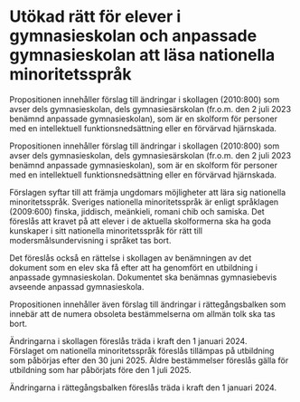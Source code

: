 # Utökad rätt för elever i gymnasieskolan och anpassade gymnasieskolan att läsa nationella minoritetsspråk

Propositionen innehåller förslag till ändringar i skollagen (2010:800) som avser dels gymnasieskolan, dels gymnasiesärskolan (fr.o.m. den 2 juli 2023 benämnd anpassade gymnasieskolan), som är en skolform för personer med en intellektuell funktionsnedsättning eller en förvärvad hjärnskada.

Propositionen innehåller förslag till ändringar i skollagen (2010:800) som avser dels gymnasieskolan, dels gymnasiesärskolan (fr.o.m. den 2 juli 2023 benämnd anpassade gymnasieskolan), som är en skolform för personer med en intellektuell funktionsnedsättning eller en förvärvad hjärnskada.

Förslagen syftar till att främja ungdomars möjligheter att lära sig nationella minoritetsspråk. Sveriges nationella minoritetsspråk är enligt språklagen (2009:600) finska, jiddisch, meänkieli, romani chib och samiska. Det föreslås att kravet på att elever i de aktuella skolformerna ska ha goda kunskaper i sitt nationella minoritetsspråk för rätt till modersmålsundervisning i språket tas bort.

Det föreslås också en rättelse i skollagen av benämningen av det dokument som en elev ska få efter att ha genomfört en utbildning i anpassade gymnasieskolan. Dokumentet ska benämnas gymnasiebevis avseende anpassad gymnasieskola.

Propositionen innehåller även förslag till ändringar i rättegångsbalken som innebär att de numera obsoleta bestämmelserna om allmän tolk ska tas bort.

Ändringarna i skollagen föreslås träda i kraft den 1 januari 2024. Förslaget om nationella minoritetsspråk föreslås tillämpas på utbildning som påbörjas efter den 30 juni 2025. Äldre bestämmelser föreslås gälla för utbildning som har påbörjats före den 1 juli 2025.

Ändringarna i rättegångsbalken föreslås träda i kraft den 1 januari 2024.
